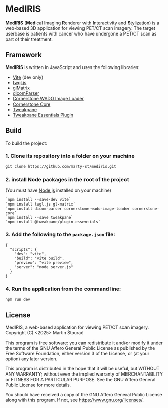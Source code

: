 # MedIRIS
**MedIRIS** (**Med**ical **I**maging **R**enderer with **I**nteractivity and **S**tylization) is a web-based 3D application for viewing PET/CT scan imagery. The target userbase is patients with cancer who have undergone a PET/CT scan as part of their treatment.

## Framework
**MedIRIS** is written in JavaScript and uses the following libraries:
- [Vite](https://github.com/vitejs/vite) (dev only)
- [twgl.js](https://github.com/greggman/twgl.js/)
- [glMatrix](https://glmatrix.net/)
- [dicomParser](https://github.com/cornerstonejs/dicomParser)
- [Cornerstone WADO Image Loader](https://github.com/cornerstonejs/cornerstone3D/)
- [Cornerstone Core](https://github.com/cornerstonejs/cornerstone3D/)
- [Tweakpane](https://github.com/cocopon/tweakpane)
- [Tweakpane Essentials Plugin](https://github.com/tweakpane/plugin-essentials)

## Build
To build the project:
### 1. Clone its repository into a folder on your machine
```
git clone https://github.com/marty-st/mediris.git
```
### 2. install Node packages in the root of the project
(You must have [Node.js](https://nodejs.org/en) installed on your machine)
```
`npm install --save-dev vite`
`npm install twgl.js gl-matrix`
`npm install dicom-parser cornerstone-wado-image-loader cornerstone-core` 
`npm install --save tweakpane`
`npm install @tweakpane/plugin-essentials`
```
### 3. Add the following to the `package.json` file:
```
{
  "scripts": {
    "dev": "vite",
    "build": "vite build",
    "preview": "vite preview",
    "server": "node server.js"
  }
}
```
### 4. Run the application from the command line:
```
npm run dev
```

## License
MedIRIS, a web-based application for viewing PET/CT scan imagery.
Copyright (C) <2025>  Martin Štourač

This program is free software: you can redistribute it and/or modify
it under the terms of the GNU Affero General Public License as
published by the Free Software Foundation, either version 3 of the
License, or (at your option) any later version.

This program is distributed in the hope that it will be useful,
but WITHOUT ANY WARRANTY; without even the implied warranty of
MERCHANTABILITY or FITNESS FOR A PARTICULAR PURPOSE.  See the
GNU Affero General Public License for more details.

You should have received a copy of the GNU Affero General Public License
along with this program.  If not, see https://www.gnu.org/licenses/.